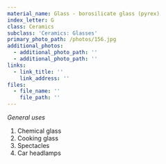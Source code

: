 ```yaml
---
material_name: Glass - borosilicate glass (pyrex)
index_letter: G
class: Ceramics
subclass: 'Ceramics: Glasses'
primary_photo_path: /photos/156.jpg
additional_photos:
  - additional_photo_path: ''
  - additional_photo_path: ''
links:
  - link_title: ''
    link_address: ''
files:
  - file_name: ''
    file_path: ''
---
```


*General uses*

1. Chemical glass
2. Cooking glass
3. Spectacles
4. Car headlamps